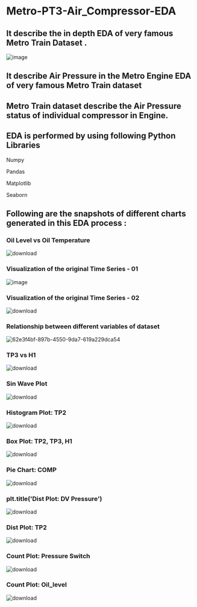 # Metro-PT3-Air_Compressor-EDA

## It describe the in depth EDA of very famous Metro Train Dataset . 

![image](https://github.com/Kartik-Doye/Metro-PT3-Air_Compressor-EDA/assets/140334885/42d720e6-3b0e-4832-9613-bcae86c5a360)

## It describe Air Pressure in the Metro Engine EDA of very famous Metro Train dataset

## Metro Train dataset describe the Air Pressure status of individual compressor in Engine.

## EDA is performed by using following Python Libraries

Numpy

Pandas

Matplotlib

Seaborn


## Following are the snapshots of different charts generated in this EDA process :

### Oil Level vs Oil Temperature

![download](https://github.com/Kartik-Doye/Metro-PT3-Air_Compressor-EDA/assets/140334885/48354c1b-38fa-4786-a799-79e01e2b11cd)


### Visualization of the original Time Series - 01

![image](https://github.com/Kartik-Doye/Metro-PT3-Air_Compressor-EDA/assets/140334885/f9a0145e-7b6e-4dcf-a955-2ffd701dfddb)


### Visualization of the original Time Series - 02


![download](https://github.com/Kartik-Doye/Metro-PT3-Air_Compressor-EDA/assets/140334885/192a6029-9e9b-4ba8-bb6e-eaaa100ae04f)

### Relationship between different variables of dataset

![62e3f4bf-897b-4550-9da7-619a229dca54](https://github.com/Kartik-Doye/Metro-PT3-Air_Compressor-EDA/assets/140334885/2ed72269-11dd-4277-be5b-7d05ecb34042)


### TP3 vs H1


![download](https://github.com/Kartik-Doye/Metro-PT3-Air_Compressor-EDA/assets/140334885/edf71160-e5dc-4f83-8387-2ec1fe075662)


### Sin Wave Plot


![download](https://github.com/Kartik-Doye/Metro-PT3-Air_Compressor-EDA/assets/140334885/36b82fa3-5f5e-41fe-a4c9-290795317a7b)


### Histogram Plot: TP2


![download](https://github.com/Kartik-Doye/Metro-PT3-Air_Compressor-EDA/assets/140334885/cb7eacf2-32be-45a0-ad71-101e99206dd2)


### Box Plot: TP2, TP3, H1


![download](https://github.com/Kartik-Doye/Metro-PT3-Air_Compressor-EDA/assets/140334885/ff00fecf-f3e4-4389-8471-6e7fe6336e85)


### Pie Chart: COMP


![download](https://github.com/Kartik-Doye/Metro-PT3-Air_Compressor-EDA/assets/140334885/dd7d037b-707c-44a5-a23a-cf16d4cbe483)


### plt.title('Dist Plot: DV Pressure')


![download](https://github.com/Kartik-Doye/Metro-PT3-Air_Compressor-EDA/assets/140334885/7a7f8b6d-aae6-480b-982a-3cce76339dcf)


### Dist Plot: TP2


![download](https://github.com/Kartik-Doye/Metro-PT3-Air_Compressor-EDA/assets/140334885/b7c51f66-7e9c-4d08-8a16-995db425bb70)


### Count Plot: Pressure Switch


![download](https://github.com/Kartik-Doye/Metro-PT3-Air_Compressor-EDA/assets/140334885/32be4920-22fc-43b5-b22a-e2e31eca3c8a)


### Count Plot: Oil_level


![download](https://github.com/Kartik-Doye/Metro-PT3-Air_Compressor-EDA/assets/140334885/b6b98bd0-220e-4a42-bd10-8a9cb2fe3453)


